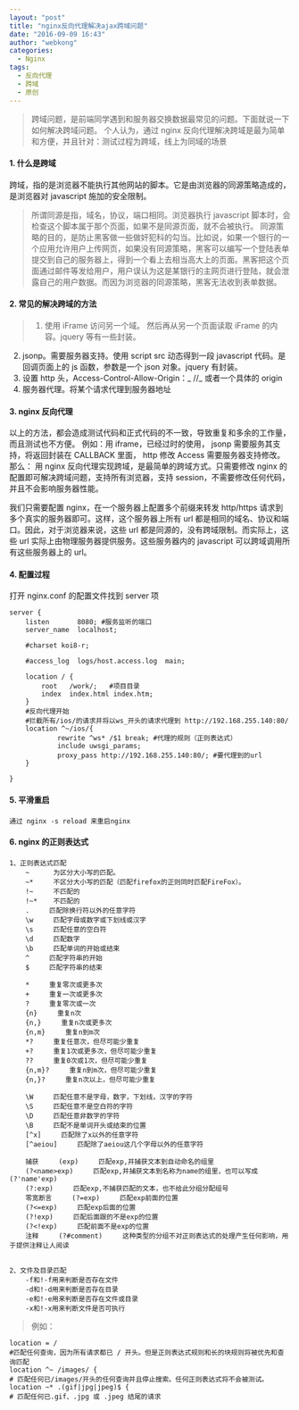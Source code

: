 ```yaml
---
layout: "post"
title: "nginx反向代理解决ajax跨域问题"
date: "2016-09-09 16:43"
author: "webkong"
categories:
  - Nginx
tags:
  - 反向代理
  - 跨域
  - 原创
---
```


> 跨域问题，是前端同学遇到和服务器交换数据最常见的问题。下面就说一下如何解决跨域问题。
> 个人认为，通过 nginx 反向代理解决跨域是最为简单和方便，并且针对：测试过程为跨域，线上为同域的场景

#### 1. 什么是跨域

跨域，指的是浏览器不能执行其他网站的脚本。它是由浏览器的同源策略造成的，是浏览器对 javascript 施加的安全限制。

> 所谓同源是指，域名，协议，端口相同。浏览器执行 javascript 脚本时，会检查这个脚本属于那个页面，如果不是同源页面，就不会被执行。
> 同源策略的目的，是防止黑客做一些做奸犯科的勾当。比如说，如果一个银行的一个应用允许用户上传网页，如果没有同源策略，黑客可以编写一个登陆表单提交到自己的服务器上，得到一个看上去相当高大上的页面。黑客把这个页面通过邮件等发给用户，用户误认为这是某银行的主网页进行登陆，就会泄露自己的用户数据。而因为浏览器的同源策略，黑客无法收到表单数据。

#### 2. 常见的解决跨域的方法

> 1.  使用 iFrame 访问另一个域。 然后再从另一个页面读取 iFrame 的内容。jquery 等有一些封装。

2. jsonp。需要服务器支持。使用 script src 动态得到一段 javascript 代码。是回调页面上的 js 函数，参数是一个 json 对象。jquery 有封装。
3. 设置 http 头，Access-Control-Allow-Origin：_ //_ 或者一个具体的 origin
4. 服务器代理。将某个请求代理到服务器地址

#### 3. nginx 反向代理

以上的方法，都会造成测试代码和正式代码的不一致，导致重复和多余的工作量，而且测试也不方便。
例如：用 iframe，已经过时的使用， jsonp 需要服务其支持，将返回封装在 CALLBACK 里面， http 修改 Access 需要服务器支持修改。
那么： 用 nginx 反向代理实现跨域，是最简单的跨域方式。只需要修改 nginx 的配置即可解决跨域问题，支持所有浏览器，支持 session，不需要修改任何代码，并且不会影响服务器性能。

我们只需要配置 nginx，在一个服务器上配置多个前缀来转发 http/https 请求到多个真实的服务器即可。这样，这个服务器上所有 url 都是相同的域名、协议和端口。因此，对于浏览器来说，这些 url 都是同源的，没有跨域限制。而实际上，这些 url 实际上由物理服务器提供服务。这些服务器内的 javascript 可以跨域调用所有这些服务器上的 url。

#### 4. 配置过程

打开 nginx.conf 的配置文件找到 server 项

```
server {
    listen       8080; #服务监听的端口
    server_name  localhost;

    #charset koi8-r;

    #access_log  logs/host.access.log  main;

    location / {
        root   /work/;   #项目目录
        index  index.html index.htm;
    }
    #反向代理开始
    #拦截所有/ios/的请求并将以ws_开头的请求代理到 http://192.168.255.140:80/
    location ^~/ios/{
            rewrite ^ws* /$1 break; #代理的规则（正则表达式）
            include uwsgi_params;
            proxy_pass http://192.168.255.140:80/; #要代理到的url
    }

}
```

#### 5. 平滑重启

```
通过 nginx -s reload 来重启nginx
```

#### 6. nginx 的正则表达式

```
1、正则表达式匹配
    ~      为区分大小写的匹配。
    ~*     不区分大小写的匹配（匹配firefox的正则同时匹配FireFox）。
    !~     不匹配的
    !~*    不匹配的
    .     匹配除换行符以外的任意字符
    \w     匹配字母或数字或下划线或汉字
    \s     匹配任意的空白符
    \d     匹配数字
    \b     匹配单词的开始或结束
    ^     匹配字符串的开始
    $     匹配字符串的结束

    *     重复零次或更多次
    +     重复一次或更多次
    ?     重复零次或一次
    {n}     重复n次
    {n,}     重复n次或更多次
    {n,m}     重复n到m次
    *?     重复任意次，但尽可能少重复
    +?     重复1次或更多次，但尽可能少重复
    ??     重复0次或1次，但尽可能少重复
    {n,m}?     重复n到m次，但尽可能少重复
    {n,}?     重复n次以上，但尽可能少重复

    \W     匹配任意不是字母，数字，下划线，汉字的字符
    \S     匹配任意不是空白符的字符
    \D     匹配任意非数字的字符
    \B     匹配不是单词开头或结束的位置
    [^x]     匹配除了x以外的任意字符
    [^aeiou]     匹配除了aeiou这几个字母以外的任意字符

    捕获     (exp)     匹配exp,并捕获文本到自动命名的组里
    (?<name>exp)     匹配exp,并捕获文本到名称为name的组里，也可以写成(?'name'exp)
    (?:exp)     匹配exp,不捕获匹配的文本，也不给此分组分配组号
    零宽断言     (?=exp)     匹配exp前面的位置
    (?<=exp)     匹配exp后面的位置
    (?!exp)     匹配后面跟的不是exp的位置
    (?<!exp)     匹配前面不是exp的位置
    注释     (?#comment)     这种类型的分组不对正则表达式的处理产生任何影响，用于提供注释让人阅读


2、文件及目录匹配
    -f和!-f用来判断是否存在文件
    -d和!-d用来判断是否存在目录
    -e和!-e用来判断是否存在文件或目录
    -x和!-x用来判断文件是否可执行
```

> 例如：

```
location = /
#匹配任何查询，因为所有请求都已 / 开头。但是正则表达式规则和长的块规则将被优先和查询匹配
location ^~ /images/ {
# 匹配任何已/images/开头的任何查询并且停止搜索。任何正则表达式将不会被测试。
location ~* .(gif|jpg|jpeg)$ {
# 匹配任何已.gif、.jpg 或 .jpeg 结尾的请求
```
